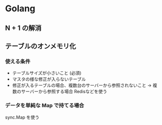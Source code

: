 # Golang

## N + 1 の解消


## テーブルのオンメモリ化

### 使える条件
- テーブルサイズが小さいこと (必須) 
- マスタの様な修正が入らないテーブル
- 修正が入るテーブルの場合、複数台のサーバーから参照されないこと
→ 複数のサーバーから参照する場合 Redisなどを使う


### データを単純な Map で持てる場合

sync.Map を使う

<!--stackedit_data:
eyJoaXN0b3J5IjpbODQzMjI2MDQzXX0=
-->